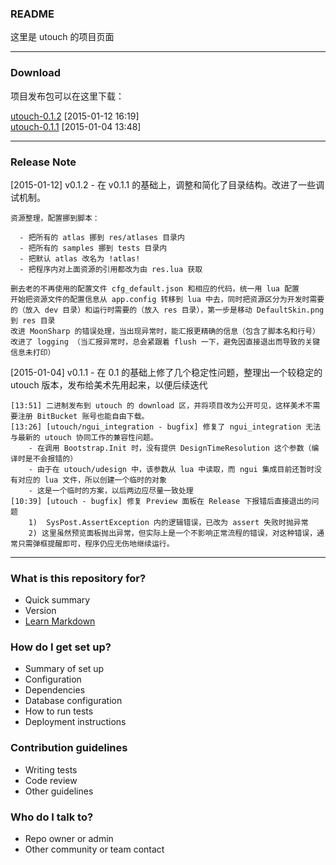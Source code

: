 ### README

这里是 utouch 的项目页面

----------------------------------------

### Download

项目发布包可以在这里下载：  

[utouch-0.1.2](https://bitbucket.org/mc_gulu/utouch/downloads/utouch-0.1.2.7z) [2015-01-12 16:19]  
[utouch-0.1.1](https://bitbucket.org/mc_gulu/utouch/downloads/utouch-0.1.1.7z) [2015-01-04 13:48]  

----------------------------------------

### Release Note

[2015-01-12] v0.1.2 - 在 v0.1.1 的基础上，调整和简化了目录结构。改进了一些调试机制。

    资源整理，配置挪到脚本：

      - 把所有的 atlas 挪到 res/atlases 目录内
      - 把所有的 samples 挪到 tests 目录内
      - 把默认 atlas 改名为 !atlas!
      - 把程序内对上面资源的引用都改为由 res.lua 获取

    删去老的不再使用的配置文件 cfg_default.json 和相应的代码，统一用 lua 配置
    开始把资源文件的配置信息从 app.config 转移到 lua 中去，同时把资源区分为开发时需要的（放入 dev 目录）和运行时需要的（放入 res 目录），第一步是移动 DefaultSkin.png 到 res 目录
    改进 MoonSharp 的错误处理，当出现异常时，能汇报更精确的信息（包含了脚本名和行号）
    改进了 logging （当汇报异常时，总会紧跟着 flush 一下，避免因直接退出而导致的关键信息未打印）


[2015-01-04] v0.1.1 - 在 0.1 的基础上修了几个稳定性问题，整理出一个较稳定的 utouch 版本，发布给美术先用起来，以便后续迭代

    [13:51] 二进制发布到 utouch 的 download 区，并将项目改为公开可见，这样美术不需要注册 BitBucket 账号也能自由下载。
    [13:26] [utouch/ngui_integration - bugfix] 修复了 ngui_integration 无法与最新的 utouch 协同工作的兼容性问题。
        - 在调用 Bootstrap.Init 时，没有提供 DesignTimeResolution 这个参数（编译时是不会报错的）
        - 由于在 utouch/udesign 中，该参数从 lua 中读取，而 ngui 集成目前还暂时没有对应的 lua 文件，所以创建一个临时的对象
        - 这是一个临时的方案，以后两边应尽量一致处理
    [10:39] [utouch - bugfix] 修复 Preview 面板在 Release 下报错后直接退出的问题
        1)  SysPost.AssertException 内的逻辑错误，已改为 assert 失败时抛异常
        2) 这里虽然预览面板抛出异常，但实际上是一个不影响正常流程的错误，对这种错误，通常只需弹框提醒即可，程序仍应无伤地继续运行。

---------------------------------

### What is this repository for? ###

* Quick summary
* Version
* [Learn Markdown](https://bitbucket.org/tutorials/markdowndemo)

### How do I get set up? ###

* Summary of set up
* Configuration
* Dependencies
* Database configuration
* How to run tests
* Deployment instructions

### Contribution guidelines ###

* Writing tests
* Code review
* Other guidelines

### Who do I talk to? ###

* Repo owner or admin
* Other community or team contact